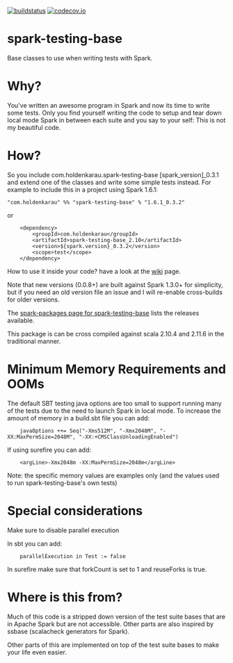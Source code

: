 [![buildstatus](https://travis-ci.org/holdenk/spark-testing-base.svg?branch=master)](https://travis-ci.org/holdenk/spark-testing-base)
[![codecov.io](http://codecov.io/github/holdenk/spark-testing-base/coverage.svg?branch=master)](http://codecov.io/github/holdenk/spark-testing-base?branch=master)
# spark-testing-base
Base classes to use when writing tests with Spark.
# Why?

You've written an awesome program in Spark and now its time to write some tests. Only you find yourself
writing the code to setup and tear down local mode Spark in between each suite and you say to your self:
This is not my beautiful code.

# How?

So you include com.holdenkarau.spark-testing-base [spark_version]_0.3.1 and extend one
of the classes and write some simple tests instead.
For example to include this in a project using Spark 1.6.1:

    "com.holdenkarau" %% "spark-testing-base" % "1.6.1_0.3.2"

or

        <dependency>
            <groupId>com.holdenkarau</groupId>
            <artifactId>spark-testing-base_2.10</artifactId>
            <version>${spark.version}_0.3.2</version>
            <scope>test</scope>
        </dependency>

How to use it inside your code? have a look at the [wiki](https://github.com/holdenk/spark-testing-base/wiki) page.

Note that new versions (0.0.8+) are built against Spark 1.3.0+ for simplicity, but if you need an old version file an issue and I will re-enable cross-builds for older versions.

The [spark-packages page for spark-testing-base](http://spark-packages.org/package/holdenk/spark-testing-base) lists the releases available.

This package is can be cross compiled against scala 2.10.4 and 2.11.6 in the traditional manner.

# Minimum Memory Requirements and OOMs

The default SBT testing java options are too small to support running many of the tests due to the need to launch Spark in local mode. To increase the amount of memory in a build.sbt file you can add:

        javaOptions ++= Seq("-Xms512M", "-Xmx2048M", "-XX:MaxPermSize=2048M", "-XX:+CMSClassUnloadingEnabled")

If using surefire you can add:

        <argLine>-Xmx2048m -XX:MaxPermSize=2048m</argLine>

Note: the specific memory values are examples only (and the values used to run spark-testing-base's own tests)

# Special considerations

Make sure to disable parallel execution

In sbt you can add:

        parallelExecution in Test := false

In surefire make sure that forkCount is set to 1 and reuseForks is true.

# Where is this from?
Much of this code is a stripped down version of the test suite bases that are in Apache Spark but are not accessible. Other parts are also inspired by ssbase (scalacheck generators for Spark).

Other parts of this are implemented on top of the test suite bases to make your life even easier.

